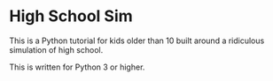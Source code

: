 # High School Sim

This is a Python tutorial for kids older than 10
built around a ridiculous simulation of high school.

This is written for Python 3 or higher.
